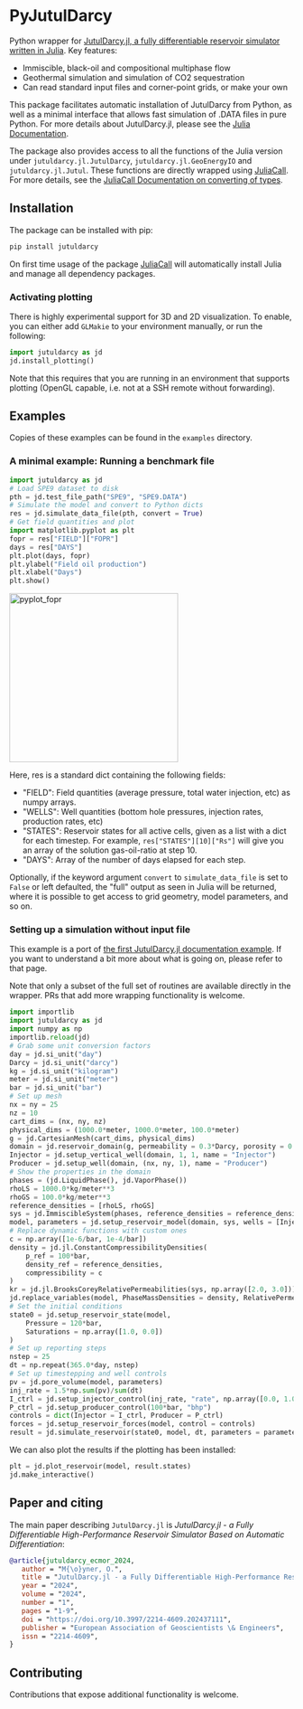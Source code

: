 # PyJutulDarcy

Python wrapper for [JutulDarcy.jl, a fully differentiable reservoir simulator written in Julia](https://github.com/sintefmath/JutulDarcy.jl). Key features:

- Immiscible, black-oil and compositional multiphase flow
- Geothermal simulation and simulation of CO2 sequestration
- Can read standard input files and corner-point grids, or make your own


This package facilitates automatic installation of JutulDarcy from Python, as well as a minimal interface that allows fast simulation of .DATA files in pure Python. For more details about JutulDarcy.jl, please see the [Julia Documentation](https://sintefmath.github.io/JutulDarcy.jl/dev/).

The package also provides access to all the functions of the Julia version under `jutuldarcy.jl.JutulDarcy`, `jutuldarcy.jl.GeoEnergyIO` and `jutuldarcy.jl.Jutul`. These functions are directly wrapped using [JuliaCall](https://github.com/JuliaPy/PythonCall.jl). For more details, see the [JuliaCall Documentation on converting of types](https://juliapy.github.io/PythonCall.jl/stable/conversion-to-julia/).

## Installation

The package can be installed with pip:

```julia
pip install jutuldarcy
```

On first time usage of the package [JuliaCall](https://github.com/JuliaPy/PythonCall.jl) will automatically install Julia and manage all dependency packages.

### Activating plotting

There is highly experimental support for 3D and 2D visualization. To enable, you can either add `GLMakie` to your environment manually, or run the following:

```python
import jutuldarcy as jd
jd.install_plotting()
```

Note that this requires that you are running in an environment that supports plotting (OpenGL capable, i.e. not at a SSH remote without forwarding).

## Examples

Copies of these examples can be found in the `examples` directory.

### A minimal example: Running a benchmark file

```python
import jutuldarcy as jd
# Load SPE9 dataset to disk
pth = jd.test_file_path("SPE9", "SPE9.DATA")
# Simulate the model and convert to Python dicts
res = jd.simulate_data_file(pth, convert = True)
# Get field quantities and plot
import matplotlib.pyplot as plt
fopr = res["FIELD"]["FOPR"]
days = res["DAYS"]
plt.plot(days, fopr)
plt.ylabel("Field oil production")
plt.xlabel("Days")
plt.show()
```

<img width="299" alt="pyplot_fopr" src="https://github.com/user-attachments/assets/9b69bdee-91d9-4b37-ba20-05725f224cd9" />

Here, res is a standard dict containing the following fields:

- "FIELD": Field quantities (average pressure, total water injection, etc) as numpy arrays.
- "WELLS": Well quantities (bottom hole pressures, injection rates, production rates, etc)
- "STATES": Reservoir states for all active cells, given as a list with a dict for each timestep. For example, `res["STATES"][10]["Rs"]` will give you an array of the solution gas-oil-ratio at step 10.
- "DAYS": Array of the number of days elapsed for each step.

Optionally, if the keyword argument `convert` to `simulate_data_file` is set to `False` or left defaulted, the "full" output as seen in Julia will be returned, where it is possible to get access to grid geometry, model parameters, and so on.

### Setting up a simulation without input file

This example is a port of [the first JutulDarcy.jl documentation example](https://sintefmath.github.io/JutulDarcy.jl/dev/man/first_ex). If you want to understand a bit more about what is going on, please refer to that page.

Note that only a subset of the full set of routines are available directly in the wrapper. PRs that add more wrapping functionality is welcome.

```python
import importlib
import jutuldarcy as jd
import numpy as np
importlib.reload(jd)
# Grab some unit conversion factors
day = jd.si_unit("day")
Darcy = jd.si_unit("darcy")
kg = jd.si_unit("kilogram")
meter = jd.si_unit("meter")
bar = jd.si_unit("bar")
# Set up mesh
nx = ny = 25
nz = 10
cart_dims = (nx, ny, nz)
physical_dims = (1000.0*meter, 1000.0*meter, 100.0*meter)
g = jd.CartesianMesh(cart_dims, physical_dims)
domain = jd.reservoir_domain(g, permeability = 0.3*Darcy, porosity = 0.2)
Injector = jd.setup_vertical_well(domain, 1, 1, name = "Injector")
Producer = jd.setup_well(domain, (nx, ny, 1), name = "Producer")
# Show the properties in the domain
phases = (jd.LiquidPhase(), jd.VaporPhase())
rhoLS = 1000.0*kg/meter**3
rhoGS = 100.0*kg/meter**3
reference_densities = [rhoLS, rhoGS]
sys = jd.ImmiscibleSystem(phases, reference_densities = reference_densities)
model, parameters = jd.setup_reservoir_model(domain, sys, wells = [Injector, Producer])
# Replace dynamic functions with custom ones
c = np.array([1e-6/bar, 1e-4/bar])
density = jd.jl.ConstantCompressibilityDensities(
    p_ref = 100*bar,
    density_ref = reference_densities,
    compressibility = c
)
kr = jd.jl.BrooksCoreyRelativePermeabilities(sys, np.array([2.0, 3.0]))
jd.replace_variables(model, PhaseMassDensities = density, RelativePermeabilities = kr)
# Set the initial conditions
state0 = jd.setup_reservoir_state(model,
    Pressure = 120*bar,
    Saturations = np.array([1.0, 0.0])
)
# Set up reporting steps
nstep = 25
dt = np.repeat(365.0*day, nstep)
# Set up timestepping and well controls
pv = jd.pore_volume(model, parameters)
inj_rate = 1.5*np.sum(pv)/sum(dt)
I_ctrl = jd.setup_injector_control(inj_rate, "rate", np.array([0.0, 1.0]), density = rhoGS)
P_ctrl = jd.setup_producer_control(100*bar, "bhp")
controls = dict(Injector = I_ctrl, Producer = P_ctrl)
forces = jd.setup_reservoir_forces(model, control = controls)
result = jd.simulate_reservoir(state0, model, dt, parameters = parameters, forces = forces)
```

We can also plot the results if the plotting has been installed:

```python
plt = jd.plot_reservoir(model, result.states)
jd.make_interactive()
```

## Paper and citing

The main paper describing `JutulDarcy.jl` is *JutulDarcy.jl - a Fully Differentiable High-Performance Reservoir Simulator Based on Automatic Differentiation*:

```bibtex
@article{jutuldarcy_ecmor_2024,
   author = "M{\o}yner, O.",
   title = "JutulDarcy.jl - a Fully Differentiable High-Performance Reservoir Simulator Based on Automatic Differentiation", 
   year = "2024",
   volume = "2024",
   number = "1",
   pages = "1-9",
   doi = "https://doi.org/10.3997/2214-4609.202437111",
   publisher = "European Association of Geoscientists \& Engineers",
   issn = "2214-4609",
}
```

## Contributing

Contributions that expose additional functionality is welcome.
